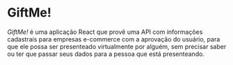 # GiftMe!

_GiftMe!_ é uma aplicação React que provê uma API com informações cadastrais para empresas e-commerce com a aprovação do usuário, para que ele possa ser presenteado virtualmente por alguém, sem precisar saber ou ter que passar seus dados para a pessoa que está presenteando.
